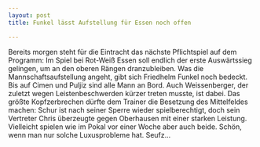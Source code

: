 ```yaml
---
layout: post
title: Funkel lässt Aufstellung für Essen noch offen

---
```


Bereits morgen steht für die Eintracht das nächste Pflichtspiel auf dem Programm: Im Spiel bei Rot-Weiß Essen soll endlich der erste Auswärtssieg gelingen, um an den oberen Rängen dranzubleiben. Was die Mannschaftsaufstellung angeht, gibt sich Friedhelm Funkel noch bedeckt. Bis auf Cimen und Puljiz sind alle Mann an Bord. Auch Weissenberger, der zuletzt wegen Leistenbeschwerden kürzer treten musste, ist dabei. Das größte Kopfzerbrechen dürfte dem Trainer die Besetzung des Mittelfeldes machen: Schur ist nach seiner Sperre wieder spielberechtigt, doch sein Vertreter Chris überzeugte gegen Oberhausen mit einer starken Leistung. Vielleicht spielen wie im Pokal vor einer Woche aber auch beide. Schön, wenn man nur solche Luxusprobleme hat. Seufz...


